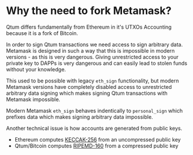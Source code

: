 # Why the need to fork Metamask?

Qtum differs fundamentally from Ethereum in it's UTXOs Accounting because it is a fork of Bitcoin.

In order to sign Qtum transactions we need access to sign arbitrary data. Metamask is designed in such a way that this is impossible in modern versions - as this is very dangerous. Giving unrestricted access to your private key to DAPPs is very dangerous and can easily lead to stolen funds without your knowledge.

This used to be possible with legacy `eth_sign` functionality, but modern Metamask versions have completely disabled access to unrestricted arbitrary data signing which makes signing Qtum transactions with Metamask impossible.

Modern Metamask `eth_sign` behaves indentically to `personal_sign` which prefixes data which makes signing arbitrary data impossible.

Another technical issue is how accounts are generated from public keys.
* Ethereum computes [KECCAK-256](https://en.wikipedia.org/wiki/SHA-3) from an uncompressed public key
* Qtum/Bitcoin computes [RIPEMD-160](https://en.wikipedia.org/wiki/RIPEMD) from a compressed public key
